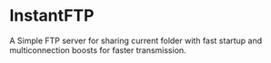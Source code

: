 # InstantFTP
A Simple FTP server for sharing current folder with fast startup and multiconnection boosts for faster transmission.
